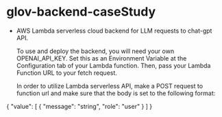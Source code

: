# glov-backend-caseStudy

- AWS Lambda serverless cloud backend for LLM requests to chat-gpt API.

  To use and deploy the backend, you will need your own OPENAI_API_KEY. Set this as an Environment Variable at the Configuration tab of your Lambda function.
  Then, pass your Lambda Function URL to your fetch request. 

  In order to utilize Lambda serverless API, make a POST request to function url and make sure that the body is set to the following format:
  
{
    "value": [
        {
            "message": "string",
            "role": "user"
        }
    ]
}
